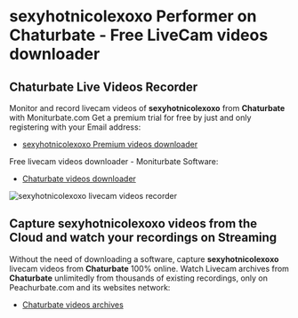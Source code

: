 # sexyhotnicolexoxo Performer on Chaturbate - Free LiveCam videos downloader

## Chaturbate Live Videos Recorder

Monitor and record livecam videos of **sexyhotnicolexoxo** from **Chaturbate** with Moniturbate.com
Get a premium trial for free by just and only registering with your Email address:
* [sexyhotnicolexoxo Premium videos downloader](https://moniturbate.com/request-demo-licence-key.html)

Free livecam videos downloader - Moniturbate Software:
* [Chaturbate videos downloader](https://moniturbate.com/moniturbate-download-software.html)

![sexyhotnicolexoxo livecam videos recorder](https://peachurnet.com/templates/moniturbate-software.png)


## Capture sexyhotnicolexoxo videos from the Cloud and watch your recordings on Streaming

Without the need of downloading a software, capture **sexyhotnicolexoxo** livecam videos from **Chaturbate** 100% online.
Watch Livecam archives from **Chaturbate** unlimitedly from thousands of existing recordings, only on Peachurbate.com and its websites network:
* [Chaturbate videos archives](https://peachurnet.com/)